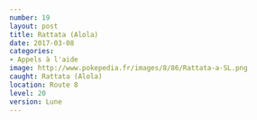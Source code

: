 ```yaml
---
number: 19
layout: post
title: Rattata (Alola)
date: 2017-03-08
categories:
- Appels à l'aide
image: http://www.pokepedia.fr/images/8/86/Rattata-a-SL.png
caught: Rattata (Alola)
location: Route 8
level: 20
version: Lune
---
```

